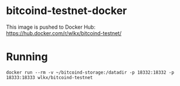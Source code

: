 # bitcoind-testnet-docker

This image is pushed to Docker Hub: https://hub.docker.com/r/wlkx/bitcoind-testnet/

# Running

```
docker run --rm -v ~/bitcoind-storage:/datadir -p 18332:18332 -p 18333:18333 wlkx/bitcoind-testnet
```